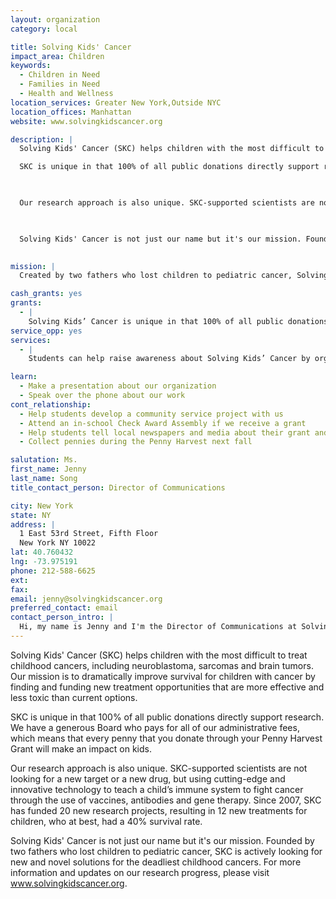 ```yaml
---
layout: organization
category: local

title: Solving Kids' Cancer
impact_area: Children
keywords: 
  - Children in Need
  - Families in Need
  - Health and Wellness
location_services: Greater New York,Outside NYC
location_offices: Manhattan
website: www.solvingkidscancer.org

description: |
  Solving Kids' Cancer (SKC) helps children with the most difficult to treat childhood cancers, including neuroblastoma, sarcomas and brain tumors. Our mission is to dramatically improve survival for children with cancer by finding and funding new treatment opportunities that are more effective and less toxic than current options. 

  SKC is unique in that 100% of all public donations directly support research. We have a generous Board who pays for all of our administrative fees, which means that every penny that you donate through your Penny Harvest Grant will make an impact on kids.

  

  Our research approach is also unique. SKC-supported scientists are not looking for a new target or a new drug, but using cutting-edge and innovative technology to teach a child’s immune system to fight cancer through the use of vaccines, antibodies and gene therapy. Since 2007, SKC has funded 20 new research projects, resulting in 12 new treatments for children, who at best, had a 40% survival rate.

  

  Solving Kids' Cancer is not just our name but it's our mission. Founded by two fathers who lost children to pediatric cancer, SKC is actively looking for new and novel solutions for the deadliest childhood cancers.  For more information and updates on our research progress, please visit www.solvingkidscancer.org.

  
mission: |
  Created by two fathers who lost children to pediatric cancer, Solving Kids' CancerTM is committed to significantly improving survivorship of the deadliest childhood cancers. 100% of all donations are used to find, fund, and manage clinical trials and scientific programs to rapidly develop more effective and less toxic treatments. Solving Kids' Cancer is a 501(c)(3) public charity.

cash_grants: yes
grants: 
  - |
    Solving Kids’ Cancer is unique in that 100% of all public donations directly support research. Each dollar raised will go toward the rapid development of new and novel treatments for kids with cancer. No amount is too small to solving kids’ cancer.
service_opp: yes
services: 
  - |
    Students can help raise awareness about Solving Kids’ Cancer by organizing fundraisers in their communities, such as a walk-a-thon or bake sale.

learn: 
  - Make a presentation about our organization
  - Speak over the phone about our work
cont_relationship: 
  - Help students develop a community service project with us
  - Attend an in-school Check Award Assembly if we receive a grant
  - Help students tell local newspapers and media about their grant and/or project with us
  - Collect pennies during the Penny Harvest next fall

salutation: Ms.
first_name: Jenny
last_name: Song
title_contact_person: Director of Communications

city: New York
state: NY
address: |
  1 East 53rd Street, Fifth Floor  
  New York NY 10022
lat: 40.760432
lng: -73.975191
phone: 212-588-6625
ext: 
fax: 
email: jenny@solvingkidscancer.org
preferred_contact: email
contact_person_intro: |
  Hi, my name is Jenny and I'm the Director of Communications at Solving Kids' Cancer. My role is to share our important work and mission to the public. I love my job because Solving Kids' Cancer is truly making a difference in the lives of children with cancer by giving them more effective and less toxic treatment options.
---
```

Solving Kids' Cancer (SKC) helps children with the most difficult to treat childhood cancers, including neuroblastoma, sarcomas and brain tumors. Our mission is to dramatically improve survival for children with cancer by finding and funding new treatment opportunities that are more effective and less toxic than current options. 

SKC is unique in that 100% of all public donations directly support research. We have a generous Board who pays for all of our administrative fees, which means that every penny that you donate through your Penny Harvest Grant will make an impact on kids.



Our research approach is also unique. SKC-supported scientists are not looking for a new target or a new drug, but using cutting-edge and innovative technology to teach a child’s immune system to fight cancer through the use of vaccines, antibodies and gene therapy. Since 2007, SKC has funded 20 new research projects, resulting in 12 new treatments for children, who at best, had a 40% survival rate.



Solving Kids' Cancer is not just our name but it's our mission. Founded by two fathers who lost children to pediatric cancer, SKC is actively looking for new and novel solutions for the deadliest childhood cancers.  For more information and updates on our research progress, please visit www.solvingkidscancer.org.

